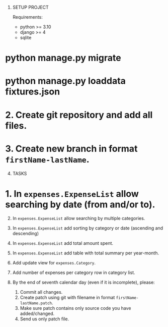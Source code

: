 1. SETUP PROJECT

   Requirements:
   - python >= 3.10
   - django >= 4
   - sqlite
   
# python manage.py migrate
# python manage.py loaddata fixtures.json
# 2. Create git repository and add all files.
# 3. Create new branch in format `firstName-lastName`.
4. TASKS

# 1. In `expenses.ExpenseList` allow searching by date (from and/or to).


   2. In `expenses.ExpenseList` allow searching by multiple categories.
   3. In `expenses.ExpenseList` add sorting by category or date (ascending and descending)
   4. In `expenses.ExpenseList` add total amount spent.
   5. In `expenses.ExpenseList` add table with total summary per year-month.
   6. Add update view for `expenses.Category`.
   7. Add number of expenses per category row in category list.

5. By the end of seventh calendar day (even if it is incomplete), please:
   1. Commit all changes.
   2. Create patch using git with filename in format `firstName-lastName.patch`.
   3. Make sure patch contains only source code you have added/changed.
   4. Send us only patch file.
